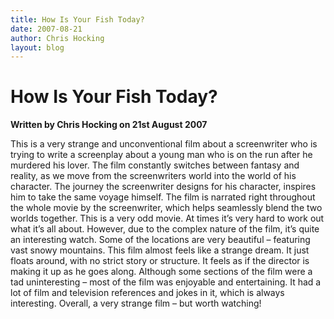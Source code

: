 ```yaml
---
title: How Is Your Fish Today?
date: 2007-08-21
author: Chris Hocking
layout: blog
---
```

# How Is Your Fish Today?

**Written by Chris Hocking on 21st August 2007**

This is a very strange and unconventional film about a screenwriter who is trying to write a screenplay about a young man who is on the run after he murdered his lover. The film constantly switches between fantasy and reality, as we move from the screenwriters world into the world of his character. The journey the screenwriter designs for his character, inspires him to take the same voyage himself. The film is narrated right throughout the whole movie by the screenwriter, which helps seamlessly blend the two worlds together. This is a very odd movie. At times it’s very hard to work out what it’s all about. However, due to the complex nature of the film, it’s quite an interesting watch. Some of the locations are very beautiful – featuring vast snowy mountains. This film almost feels like a strange dream. It just floats around, with no strict story or structure. It feels as if the director is making it up as he goes along. Although some sections of the film were a tad uninteresting – most of the film was enjoyable and entertaining. It had a lot of film and television references and jokes in it, which is always interesting. Overall, a very strange film – but worth watching!
